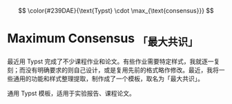 $$
\color{#239DAE}{\text{Typst} \cdot \max_{\text{consensus}}}
$$

# Maximum Consensus <sub>「最大共识」</sub>

最近用 Typst 完成了不少课程作业和论文。有些作业需要特定样式，我就逐一复刻；而没有明确要求的则自己设计，或是复用先前的格式略作修改。最近，我将一些通用的功能和样式整理提取，制作成了一个模板，取名为「最大共识」。

通用 Typst 模板，适用于实验报告、课程论文。
